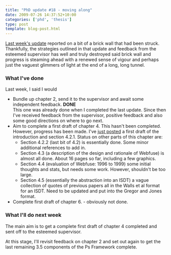 ```yaml
---
title: "PhD update #18 - moving along"
date: 2009-07-26 14:37:52+10:00
categories: ['phd', 'thesis']
type: post
template: blog-post.html
---
```

[Last week's update](/blog2/2009/07/19/phd-update-17-you-know-youre-losing-your-way-when/) reported on a bit of a brick wall that had been struck. Thankfully, the strategies outlined in that update and feedback from the esteemed supervisor has well and truly destroyed said brick wall and progress is steaming ahead with a renewed sense of vigour and perhaps just the vaguest glimmers of light at the end of a long, long tunnel.

### What I've done

Last week, I said I would

- Bundle up chapter 2, send it to the supervisor and await some independent feedback. **DONE**  
    This one was already done when I completed the last update. Since then I've received feedback from the supervisor, positive feedback and also some good directions on where to go next.
- Aim to complete a first draft of chapter 4. 
    This hasn't been completed. However, progress has been made. I've [just posted](/blog2/2009/07/26/build-it-and-they-will-come-starting-with-the-institution/) a first draft of the introduction and section 4.2.1. Status on other parts of this chapter are:
    - Section 4.2.2 (last bit of 4.2) is essentially done. Some minor additional references to add in.
    - Section 4.3 (a description of the design and rationale of Webfuse) is almost all done. About 16 pages so far, including a few graphics.
    - Section 4.4 (evaluation of Webfuse: 1996 to 1999) some initial thoughts and stats, but needs some work. However, shouldn't be too large.
    - Section 4.5 (essentially the abstraction into an ISDT) a vague collection of quotes of previous papers all in the Walls et al format for an ISDT. Need to be updated and put into the Gregor and Jones format.
- Complete first draft of chapter 6. - obviously not done.

### What I'll do next week

The main aim is to get a complete first draft of chapter 4 completed and sent off to the esteemed supervisor.

At this stage, I'll revisit feedback on chapter 2 and set out again to get the last remaining 3.5 components of the Ps Framework complete.